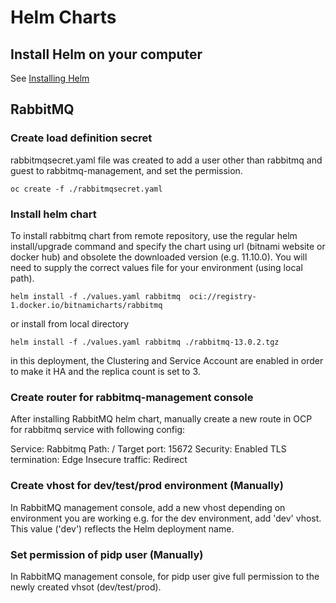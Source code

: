 # Helm Charts

## Install Helm on your computer

See [Installing Helm](https://helm.sh/docs/intro/install/)


## RabbitMQ

### Create load definition secret

rabbitmqsecret.yaml file was created to add a user other than rabbitmq and guest to rabbitmq-management, and set the permission.

`oc create -f ./rabbitmqsecret.yaml`


### Install helm chart


To install rabbitmq chart from remote repository, use the regular helm install/upgrade command and specify the chart using url (bitnami website or docker hub) and obsolete the downloaded version (e.g. 11.10.0). You will need to supply the correct values file for your environment (using local path).


`helm install -f ./values.yaml rabbitmq  oci://registry-1.docker.io/bitnamicharts/rabbitmq`

or install from local directory

`helm install -f ./values.yaml rabbitmq ./rabbitmq-13.0.2.tgz`

in this deployment, the Clustering and Service Account are enabled in order to make it HA and the replica count is set to 3.

### Create router for rabbitmq-management console

After installing RabbitMQ helm chart, manually create a new route in OCP for rabbitmq service with following config:

Service: Rabbitmq
Path: /
Target port: 15672
Security: Enabled
TLS termination: Edge
Insecure traffic: Redirect

### Create vhost for dev/test/prod environment (Manually)
In RabbitMQ management console, add a new vhost depending on environment you are working
e.g. for the dev environment, add 'dev' vhost.  This value ('dev') reflects the Helm deployment name.

### Set permission of pidp user (Manually)
In RabbitMQ management console, for pidp user give full permission to the newly created vhsot (dev/test/prod).
